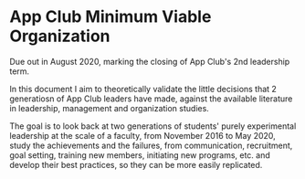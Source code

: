 # App Club Minimum Viable Organization

Due out in August 2020, marking the closing of App Club's 2nd leadership term. 

In this document I aim to theoretically validate the little decisions that 2 generatiosn of App Club leaders have made, against the available literature in leadership, management and organization studies.

The goal is to look back at two generations of students' purely experimental leadership at the scale of a faculty, from November 2016 to May 2020, study the achievements and the failures, from communication, recruitment, goal setting, training new members, initiating new programs, etc. and develop their best practices, so they can be more easily replicated.


